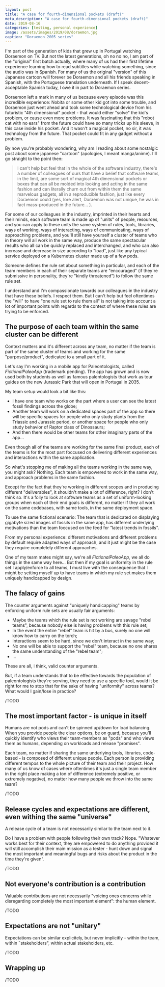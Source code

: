 ```yaml
---
layout: post
title: "A case for fourth-dimensional pockets (draft)"
meta_description: "A case for fourth-dimensional pockets (draft)"
date: 2019-08-16
categories: [testing, personal experience]
image: /assets/images/2019/08/doraemon.jpg
caption: "Doraemon 2005 series"
---
```


I'm part of the generation of kids that grew up in Portugal watching Doraemon on TV. But not the latest generations, oh no no no, I am part of the "original" first batch actually, where many of us had their first lifetime experience learning how to read subtitles while watching something, since the audio was in Spanish. For many of us the original "version" of this Japanese cartoon will forever be Doraemon and all his friends speaking in Spanish, with the Portuguese translation underneath. If I speak decent-acceptable Spanish today, I owe it in part to Doraemon series.

Doraemon left a mark in many of us because every episode was this incredible experience: Nobita or some other kid got into some trouble, and Doraemon just went ahead and took some technological device from his futuristic "4th dimensional" pocket - that would either "solve" the kid's problem, or cause even more problems. It was fascinating that this "robot cat with no ears" from the future could have so many tricks up his sleeve, in this case inside his pocket. And it wasn't a magical pocket, no sir, it was technology from the future. That pocket could fit in any gadget without a problem.

By now you're probably wondering, why am I reading about some nostalgic post about some japanese "cartoon" (apologies, I meant manga/anime). I'll go straight to the point then:

> I can't help but feel that in the whole of the software industry, there's a number of colleagues of ours that have a belief that software teams, in the limit, are some sort of magical 4th dimensional pockets or boxes that can all be molded into looking and acting in the same fashion and can literally churn out from within them the same marvelous gadgets, all in a reproducible fashion, just like every Doraemon could (yes, lore alert, Doraemon was not unique, he was in fact mass-produced in the future... ).

For some of our colleagues in the industry, imprinted in their hearts and their minds, each software team is made up of "units" of people, resources, and you can apply to these units the same system of rules, tools, libraries, ways of working, ways of interacting, ways of communicating, ways of approaching problems, and you'll still have yourself a cluster of teams who in theory will all work in the same way, produce the same spectacular results who all can be quickly replaced and interchanged, and who can also increase and decrease in size according to "load", just like any typical service deployed on a Kubernetes cluster made up of a few pods.

Someone defines the rule set about something in particular, and each of the team members in each of their separate teams are "encouraged" (if they're submissive in personality, they're "kindly threatened") to follow the same rule set.

I understand and I'm compassionate towards our colleagues in the industry that have these beliefs. I respect them. But I can't help but feel oftentimes the "will" to have "one rule set to rule them all" is not taking into account a lot of important points with regards to the context of where these rules are trying to be enforced.

## The purpose of each team within the same cluster can be different

Context matters and it's different across any team, no matter if the team is part of the same cluster of teams and working for the same "purpose/product", dedicated to a small part of it.

Let's say I'm working in a mobile app for Paleontologists, called *FictionalPaleoApp* (trademark pending). The app has grown and is now used both by students as well as famous palentologists that work as tour guides on the new Jurassic Park that will open in Portugal in 2035.

My team setup would look a bit like this:
- I have one team who works on the part where a user can see the latest fossil findings across the globe;
- Another team will work on a dedicated spaces part of the app so there will be specific spaces for people who only study plants from the Triassic and Jurassic period, or another space for people who only study behavior of Raptor class of Dinossaurs;
- And then there would be other teams for other imaginary parts of the app...

Even though all of the teams are working for the same final product, each of the teams is for the most part foccused on delivering different experiences and interactions within the same application.

So what's stopping me of making all the teams working in the same way, you might ask? Nothing. Each team is empowered to work in the same way, and approach problems in the same fashion.

Except for the fact that they're working in different scopes and in producing different "deliverables", it shouldn't make a lot of difference, right? I don't think so. It's a folly to look at software teams as a set of uniform-looking groups when each of their end goals is different, no matter if they all work on the same codebases, with same tools, in the same deployment space.

To use the same fictional scenario: The team that is dedicated on displaying gigabyte sized images of fossils in the same app, has different underlying motivations than the team foccused on the feed for "latest trends in fossils".

From my personal experience: different motivations and different problems by default require adapted ways of approach, and it just might be the case they require completely different approaches.

One of my team mates might say, we're all *FictionalPaleoApp*, we all do things in the same way here... But then if my goal is uniformity in the rule set I apply/enforce to all teams, I must live with the consequence that I might be setting myself up to have teams in which my rule set makes them uniquely handicapped by design.


## The falacy of gains

The counter arguments against "uniquely handicapping" teams by enforcing uniform rule sets are usually fair arguments:
- Maybe the teams which the rule set is not working are savage "rebel teams", because nobody else is having problems with this rule set;
- In the event the entire "rebel" team is hit by a bus, surely no one will know how to carry on the torch;
- Interactions seem to be hard, since we don't interact in the same way;
- No one will be able to support the "rebel" team, because no one shares the same understanding of the "rebel team";
- ...

These are all, I think, valid counter arguments.

But, if a team understands that to be effective towards the population of paleontologists they're serving, they need to use a specific tool, would it be right for me to stop that for the sake of having "uniformity" across teams? What would I gain/lose in practice?

/TODO

## The most important factor - is unique in itself

Humans are not pods and can't be spinned up/down for load balancing. When you provide people the clear options, be on guard, because you'll quickly identify who views their team-members as "pods" and who views them as humans, depending on workloads and release "promises".

Each team, no matter if sharing the same underlying tools, libraries, code-based - is composed of different unique people. Each person is providing different tempos to the whole picture of their team and their project. How many of us know of cases where oftentimes it's just a single team member in the right place making a ton of difference (extremely positive, or extremely negative), no matter how many people we throw into the same team?

/TODO

## Release cycles and expectations are different, even withing the same "universe"

A release cycle of a team is not necessarily similar to the team next to it.

Do I have a problem with people following their own track? Nope. "Whatever works best for their context, they are empowered to do anything provided it will still accomplish their main mission as a tester - hunt down and signal the most important and meaningful bugs and risks about the product in the time they're given".

/TODO

## Not everyone's contribution is a contribution

Valuable contributions are not necessarily "voicing ones concerns while disregarding completely the most important element": the human element.

/TODO

## Expectations are not "unitary"

Expectations can be similar explicitely, but never implicitly - within the team, within ˝stakeholders", within actual stakeholders, etc.

/TODO


## Wrapping up

/TODO